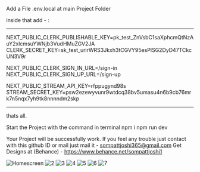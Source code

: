 Add a File .env.local at main Project Folder

inside that add - :

-------------------------------------------------------------------------------------------------------------------------

NEXT_PUBLIC_CLERK_PUBLISHABLE_KEY=pk_test_ZnVsbC1saXphcmQtNzAuY2xlcmsuYWNjb3VudHMuZGV2JA
CLERK_SECRET_KEY=sk_test_urirWRS3Jkxh3tCGVY95esPlSG2DyD47TCkcUN3V9r

NEXT_PUBLIC_CLERK_SIGN_IN_URL=/sign-in
NEXT_PUBLIC_CLERK_SIGN_UP_URL=/sign-up

NEXT_PUBLIC_STREAM_API_KEY=rfppugynd98s
STREAM_SECRET_KEY=psw2ezewyvunr9wtdcq38bv5umasu4n6b9cb76mrk7n5nqx7yh9tk8nnnndm2skp

--------------------------------------------------------------------------------------------------------------------------

thats all.

Start the Project with the command in terminal
npm i
npm run dev

Your Project will be successfully work.
If you feel any trouble just contact with this github ID or mail just mail it -  sompattjoshi365@gmail.com
Get Designs at (Behance) - https://www.behance.net/sompattjoshi1

![Homescreen](https://github.com/user-attachments/assets/73367017-0007-4c30-b5b2-3b10bb4ac42d)
![2](https://github.com/user-attachments/assets/69d0385b-3340-49c4-b509-d28437268b65)
![3](https://github.com/user-attachments/assets/b685ea44-8739-44df-8d39-49a652d8489f)
![4](https://github.com/user-attachments/assets/db3af3e9-67f1-4753-87ba-adceb3d90d3e)
![5](https://github.com/user-attachments/assets/eeb6df1e-f533-43d7-a3b2-1ac261a15b97)
![6](https://github.com/user-attachments/assets/ed4ac206-58f2-4506-ba1e-1534751b8c7b)
![7](https://github.com/user-attachments/assets/8e11485e-261d-467c-b8df-a1df534bbfed)












